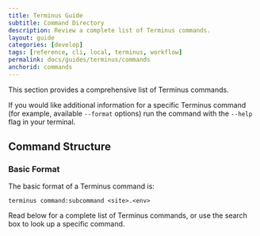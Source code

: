 ```yaml
---
title: Terminus Guide
subtitle: Command Directory
description: Review a complete list of Terminus commands.
layout: guide
categories: [develop]
tags: [reference, cli, local, terminus, workflow]
permalink: docs/guides/terminus/commands
anchorid: commands
---
```


This section provides a comprehensive list of Terminus commands.

<Alert title="Note" type="info">

If you would like additional information for a specific Terminus command (for example, available `--format` options) run the command with the `--help` flag in your terminal.

</Alert>

## Command Structure

### Basic Format

The basic format of a Terminus command is:

```bash{promptUser: user}
terminus command:subcommand <site>.<env>
```

Read below for a complete list of Terminus commands, or use the search box to look up a specific command.

<Commands />